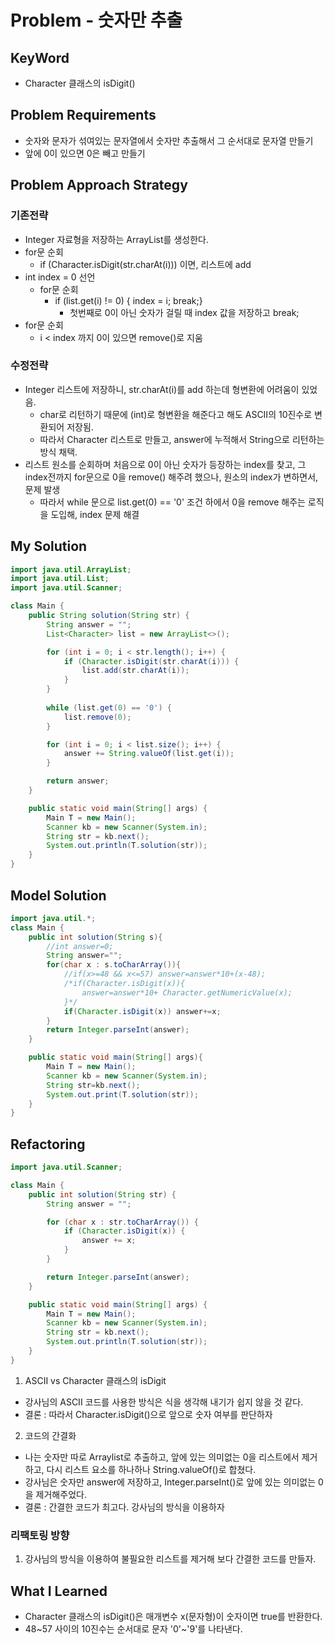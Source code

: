 # Problem - 숫자만 추출

## KeyWord

- Character 클래스의 isDigit()

## Problem Requirements

- 숫자와 문자가 섞여있는 문자열에서 숫자만 추출해서 그 순서대로 문자열 만들기
- 앞에 0이 있으면 0은 빼고 만들기

## Problem Approach Strategy
### 기존전략
- Integer 자료형을 저장하는 ArrayList를 생성한다.
- for문 순회
  - if (Character.isDigit(str.charAt(i))) 이면, 리스트에 add
- int index = 0 선언
  - for문 순회
    - if (list.get(i) != 0) { index = i; break;} 
      - 첫번째로 0이 아닌 숫자가 걸릴 때 index 값을 저장하고 break;
- for문 순회
  - i < index 까지 0이 있으면 remove()로 지움

### 수정전략
- Integer 리스트에 저장하니, str.charAt(i)를 add 하는데 형변환에 어려움이 있었음.
  - char로 리턴하기 때문에 (int)로 형변환을 해준다고 해도 ASCII의 10진수로 변환되어 저장됨.
  - 따라서 Character 리스트로 만들고, answer에 누적해서 String으로 리턴하는 방식 채택.
- 리스트 원소를 순회하며 처음으로 0이 아닌 숫자가 등장하는 index를 찾고, 그 index전까지 for문으로 0을 remove() 해주려 했으나, 원소의 index가 변하면서, 문제 발생
  - 따라서 while 문으로 list.get(0) == '0' 조건 하에서 0을 remove 해주는 로직을 도입해, index 문제 해결 

## My Solution

```java
import java.util.ArrayList;
import java.util.List;
import java.util.Scanner;

class Main {
    public String solution(String str) {
        String answer = "";
        List<Character> list = new ArrayList<>();

        for (int i = 0; i < str.length(); i++) {
            if (Character.isDigit(str.charAt(i))) {
                list.add(str.charAt(i));
            }
        }
        
        while (list.get(0) == '0') {
            list.remove(0);
        }

        for (int i = 0; i < list.size(); i++) {
            answer += String.valueOf(list.get(i));
        }

        return answer;
    }

    public static void main(String[] args) {
        Main T = new Main();
        Scanner kb = new Scanner(System.in);
        String str = kb.next();
        System.out.println(T.solution(str));
    }
}
```

## Model Solution

```java
import java.util.*;
class Main {	
	public int solution(String s){
		//int answer=0;
		String answer="";
		for(char x : s.toCharArray()){
			//if(x>=48 && x<=57) answer=answer*10+(x-48);
			/*if(Character.isDigit(x)){
				answer=answer*10+ Character.getNumericValue(x);
			}*/
			if(Character.isDigit(x)) answer+=x;
		}
		return Integer.parseInt(answer);
	}

	public static void main(String[] args){
		Main T = new Main();
		Scanner kb = new Scanner(System.in);
		String str=kb.next();
		System.out.print(T.solution(str));
	}
}
```

## Refactoring

```java
import java.util.Scanner;

class Main {
    public int solution(String str) {
        String answer = "";

        for (char x : str.toCharArray()) {
            if (Character.isDigit(x)) {
                answer += x;
            }
        }

        return Integer.parseInt(answer);
    }

    public static void main(String[] args) {
        Main T = new Main();
        Scanner kb = new Scanner(System.in);
        String str = kb.next();
        System.out.println(T.solution(str));
    }
}

```
1. ASCII vs Character 클래스의 isDigit
- 강사님의 ASCII 코드를 사용한 방식은 식을 생각해 내기가 쉽지 않을 것 같다. 
- 결론 : 따라서 Character.isDigit()으로 앞으로 숫자 여부를 판단하자

2. 코드의 간결화
- 나는 숫자만 따로 Arraylist로 추출하고, 앞에 있는 의미없는 0을 리스트에서 제거하고, 다시 리스트 요소를 하나하나 String.valueOf()로 합쳤다. 
- 강사님은 숫자만 answer에 저장하고, Integer.parseInt()로 앞에 있는 의미없는 0을 제거해주었다.
- 결론 : 간결한 코드가 최고다. 강사님의 방식을 이용하자

### 리팩토링 방향
1. 강사님의 방식을 이용하여 불필요한 리스트를 제거해 보다 간결한 코드를 만들자.

## What I Learned
- Character 클래스의 isDigit()은 매개변수 x(문자형)이 숫자이면 true를 반환한다.
- 48~57 사이의 10진수는 순서대로 문자 '0'~'9'를 나타낸다.
